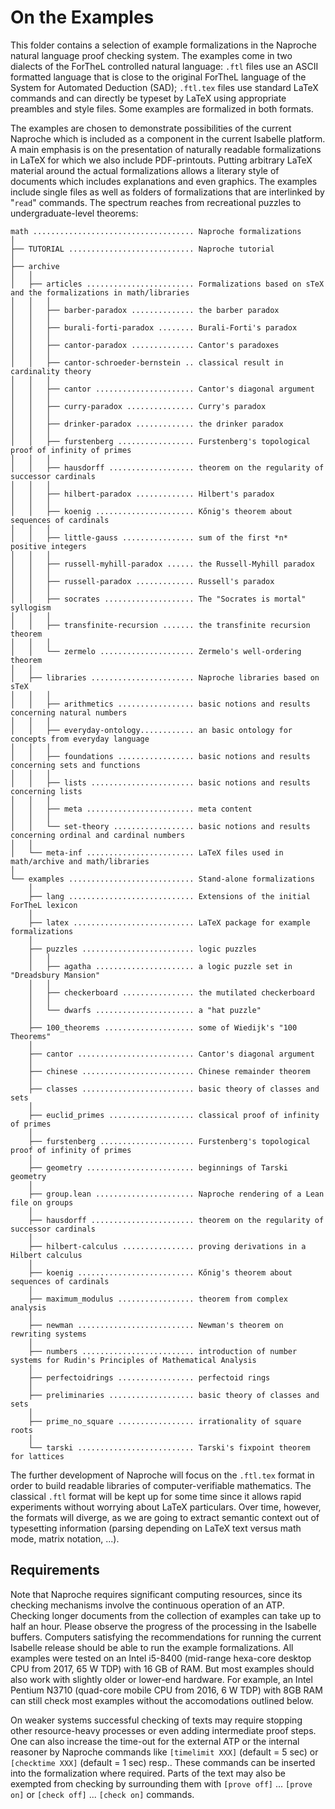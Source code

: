 # On the Examples

This folder contains a selection of example formalizations in the Naproche
natural language proof checking system. The examples come in two dialects of the
ForTheL controlled natural language: `.ftl` files use an ASCII formatted
language that is close to the original ForTheL language of the System for
Automated Deduction (SAD); `.ftl.tex` files use standard LaTeX commands and can
directly be typeset by LaTeX using appropriate preambles and style files.
Some examples are formalized in both formats.

The examples are chosen to demonstrate possibilities of the current Naproche
which is included as a component in the current Isabelle platform. A main
emphasis is on the presentation of naturally readable formalizations in LaTeX
for which we also include PDF-printouts. Putting arbitrary LaTeX material around
the actual formalizations allows a literary style of documents which includes
explanations and even graphics. The examples include single files as well as
folders of formalizations that are interlinked by "`read`" commands. The
spectrum reaches from recreational puzzles to undergraduate-level theorems:

```
math .................................... Naproche formalizations
│
├── TUTORIAL ............................ Naproche tutorial
│
├── archive
│   │
│   ├── articles ........................ Formalizations based on sTeX and the formalizations in math/libraries
│   │   │
│   │   ├── barber-paradox .............. the barber paradox
│   │   │
│   │   ├── burali-forti-paradox ........ Burali-Forti's paradox
│   │   │
│   │   ├── cantor-paradox .............. Cantor's paradoxes
│   │   │
│   │   ├── cantor-schroeder-bernstein .. classical result in cardinality theory
│   │   │
│   │   ├── cantor ...................... Cantor's diagonal argument
│   │   │
│   │   ├── curry-paradox ............... Curry's paradox
│   │   │
│   │   ├── drinker-paradox ............. the drinker paradox
│   │   │
│   │   ├── furstenberg ................. Furstenberg's topological proof of infinity of primes
│   │   │
│   │   ├── hausdorff ................... theorem on the regularity of successor cardinals
│   │   │
│   │   ├── hilbert-paradox ............. Hilbert's paradox
│   │   │
│   │   ├── koenig ...................... Kőnig's theorem about sequences of cardinals
│   │   │
│   │   ├── little-gauss ................ sum of the first *n* positive integers
│   │   │
│   │   ├── russell-myhill-paradox ...... the Russell-Myhill paradox
│   │   │
│   │   ├── russell-paradox ............. Russell's paradox
│   │   │
│   │   ├── socrates .................... The "Socrates is mortal" syllogism
│   │   │
│   │   ├── transfinite-recursion ....... the transfinite recursion theorem
│   │   │
│   │   └── zermelo ..................... Zermelo's well-ordering theorem
│   │
│   ├── libraries ....................... Naproche libraries based on sTeX
│   │   │
│   │   ├── arithmetics ................. basic notions and results concerning natural numbers
│   │   │
│   │   ├── everyday-ontology............ an basic ontology for concepts from everyday language
│   │   │
│   │   ├── foundations ................. basic notions and results concerning sets and functions
│   │   │
│   │   ├── lists ....................... basic notions and results concerning lists
│   │   │
│   │   ├── meta ........................ meta content
│   │   │
│   │   └── set-theory .................. basic notions and results concerning ordinal and cardinal numbers
│   │
│   └── meta-inf ........................ LaTeX files used in math/archive and math/libraries
│
└── examples ............................ Stand-alone formalizations
    │
    ├── lang ............................ Extensions of the initial ForTheL lexicon
    │
    ├── latex ........................... LaTeX package for example formalizations
    │
    ├── puzzles ......................... logic puzzles
    │   │
    │   ├── agatha ...................... a logic puzzle set in "Dreadsbury Mansion"
    │   │
    │   ├── checkerboard ................ the mutilated checkerboard
    │   │
    │   └── dwarfs ...................... a "hat puzzle"
    │
    ├── 100_theorems .................... some of Wiedijk's "100 Theorems"
    │
    ├── cantor .......................... Cantor's diagonal argument
    │
    ├── chinese ......................... Chinese remainder theorem
    │
    ├── classes ......................... basic theory of classes and sets
    │
    ├── euclid_primes ................... classical proof of infinity of primes
    │
    ├── furstenberg ..................... Furstenberg's topological proof of infinity of primes
    │
    ├── geometry ........................ beginnings of Tarski geometry
    │
    ├── group.lean ...................... Naproche rendering of a Lean file on groups
    │
    ├── hausdorff ....................... theorem on the regularity of successor cardinals
    │
    ├── hilbert-calculus ................ proving derivations in a Hilbert calculus
    │
    ├── koenig .......................... Kőnig's theorem about sequences of cardinals
    │
    ├── maximum_modulus ................. theorem from complex analysis
    │
    ├── newman .......................... Newman's theorem on rewriting systems
    │
    ├── numbers ......................... introduction of number systems for Rudin's Principles of Mathematical Analysis
    │
    ├── perfectoidrings ................. perfectoid rings
    │
    ├── preliminaries ................... basic theory of classes and sets
    │
    ├── prime_no_square ................. irrationality of square roots
    │
    └── tarski .......................... Tarski's fixpoint theorem for lattices
```

The further development of Naproche will focus on the `.ftl.tex` format in order
to build readable libraries of computer-verifiable mathematics. The classical
`.ftl` format will be kept up for some time since it allows rapid experiments
without worrying about LaTeX particulars. Over time, however, the formats will
diverge, as we are going to extract semantic context out of typesetting
information (parsing depending on LaTeX text versus math mode, matrix notation,
...).


## Requirements

Note that Naproche requires significant computing resources,
since its checking mechanisms involve the continuous operation of an ATP.
Checking longer documents from the collection of examples can take up to half an
hour.
Please observe the progress of the processing in the Isabelle buffers.
Computers satisfying the recommendations for running the current Isabelle
release should be able to run the example formalizations.
All examples were tested on an Intel i5-8400 (mid-range hexa-core desktop CPU
from 2017, 65 W TDP) with 16 GB of RAM.
But most examples should also work with slightly older or lower-end hardware.
For example, an Intel Pentium N3710 (quad-core mobile CPU from 2016, 6 W TDP)
with 8GB RAM can still check most examples without the accomodations outlined
below.

On weaker systems successful checking of texts may require stopping other
resource-heavy processes or even adding intermediate proof steps.
One can also increase the time-out for the external ATP
or the internal reasoner by Naproche commands like
`[timelimit XXX]` (default = 5 sec) or `[checktime XXX]` (default = 1 sec) resp..
These commands can be inserted into the formalization where required.
Parts of the text may also be exempted from checking by surrounding them with
`[prove off]` ... `[prove on]` or `[check off]` ... `[check on]` commands.
